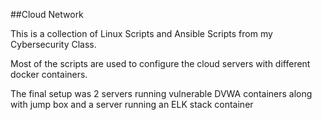 ##Cloud Network


This is a collection of Linux Scripts and Ansible Scripts from my Cybersecurity Class.

Most of the scripts are used to configure the cloud servers with different docker containers.

The final setup was 2 servers running vulnerable DVWA containers along with jump box and a server running an ELK stack container
